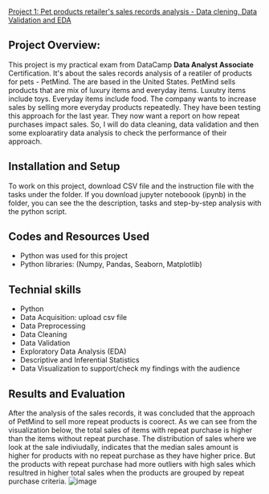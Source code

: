 [Project 1: Pet products retailer's sales records analysis - Data clening, Data Validation and EDA]()
## Project Overview:
This project is my practical exam from DataCamp **Data Analyst Associate** Certification. 
It's about the sales records analysis of a reatiler of products for pets - PetMind. The are based in the United States. 
PetMind sells products that are mix of luxury items and everyday items. Luxutry items include toys. Everyday items include food. 
The company wants to increase sales by selling more everyday products repeatedly. They have been testing this approach for the last year. They now want a report on how repeat purchases impact sales. So, I will do data cleaning, data validation and then some exploaratiry data analysis to check the performance of their approach.

## Installation and Setup
To work on this project, download CSV file and the instruction file with the tasks under the folder.
If you download jupyter noteboook (ipynb) in the folder, you can see the the description, tasks and step-by-step analysis with the python script. 

## Codes and Resources Used
 - Python was used for this project
 - Python libraries: (Numpy, Pandas, Seaborn, Matplotlib)

## Technial skills 
- Python
- Data Acquisition: upload csv file
- Data Preprocessing
-   Data Cleaning
-   Data Validation
-   Exploratory Data Analysis (EDA)
-   Descriptive and Inferential Statistics
-   Data Visualization to support/check my findings with the audience 
## Results and Evaluation 
After the analysis of the sales records, it was concluded that the approach of PetMind to sell more repeat products is coorect. As we can see from the visualization below, the total sales of items with repeat purchase is higher than the items without repeat purchase. The distribution of sales where we look at the sale indiviudally, indicates that the median sales amount is higher for products with no repeat purchase as they have higher price. But the products with repeat purchase had more outliers with high sales which resultred in higher total sales when the products are grouped by repeat purchase criteria. 
![image](https://github.com/Dzhoniq/data-analytics-portfolio/assets/64640862/371f7d45-df0b-475f-be34-bd77da8e99c8)
